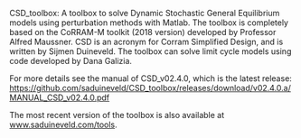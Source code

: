 CSD_toolbox: A toolbox to solve Dynamic Stochastic General Equilibrium models using perturbation methods with Matlab. The toolbox is completely based on the CoRRAM-M toolkit (2018 version) developed by Professor Alfred Maussner. CSD is an acronym for Corram Simplified Design, and is written by Sijmen Duineveld. The toolbox can solve limit cycle models using code developed by Dana Galizia.

For more details see the manual of CSD_v02.4.0, which is the latest release: https://github.com/saduineveld/CSD_toolbox/releases/download/v02.4.0.a/MANUAL_CSD_v02.4.0.pdf

The most recent version of the toolbox is also available at www.saduineveld.com/tools.

